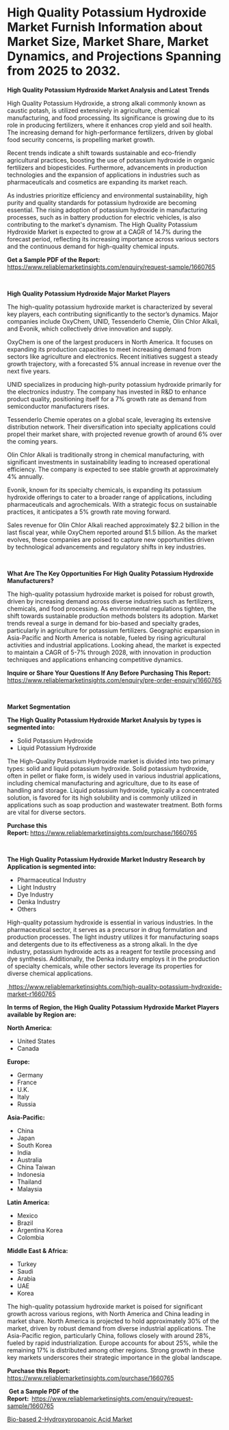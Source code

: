 <p><h1>High Quality Potassium Hydroxide Market Furnish Information about Market Size, Market Share, Market Dynamics, and Projections Spanning from 2025 to 2032.</h1></p><p><strong>High Quality Potassium Hydroxide Market Analysis and Latest Trends</strong></p>
<p><p>High Quality Potassium Hydroxide, a strong alkali commonly known as caustic potash, is utilized extensively in agriculture, chemical manufacturing, and food processing. Its significance is growing due to its role in producing fertilizers, where it enhances crop yield and soil health. The increasing demand for high-performance fertilizers, driven by global food security concerns, is propelling market growth.</p><p>Recent trends indicate a shift towards sustainable and eco-friendly agricultural practices, boosting the use of potassium hydroxide in organic fertilizers and biopesticides. Furthermore, advancements in production technologies and the expansion of applications in industries such as pharmaceuticals and cosmetics are expanding its market reach. </p><p>As industries prioritize efficiency and environmental sustainability, high purity and quality standards for potassium hydroxide are becoming essential. The rising adoption of potassium hydroxide in manufacturing processes, such as in battery production for electric vehicles, is also contributing to the market's dynamism. The High Quality Potassium Hydroxide Market is expected to grow at a CAGR of 14.7% during the forecast period, reflecting its increasing importance across various sectors and the continuous demand for high-quality chemical inputs.</p></p>
<p><strong>Get a Sample PDF of the Report:&nbsp;</strong> <a href="https://www.reliablemarketinsights.com/enquiry/request-sample/1660765?utm_campaign=1894&utm_medium=2&utm_source=Github&utm_content=ia&utm_term=17012025&utm_id=high-quality-potassium-hydroxide">https://www.reliablemarketinsights.com/enquiry/request-sample/1660765</a></p>
<p>&nbsp;</p>
<p><strong>High Quality Potassium Hydroxide Major Market Players</strong></p>
<p><p>The high-quality potassium hydroxide market is characterized by several key players, each contributing significantly to the sector’s dynamics. Major companies include OxyChem, UNID, Tessenderlo Chemie, Olin Chlor Alkali, and Evonik, which collectively drive innovation and supply.</p><p>OxyChem is one of the largest producers in North America. It focuses on expanding its production capacities to meet increasing demand from sectors like agriculture and electronics. Recent initiatives suggest a steady growth trajectory, with a forecasted 5% annual increase in revenue over the next five years.</p><p>UNID specializes in producing high-purity potassium hydroxide primarily for the electronics industry. The company has invested in R&D to enhance product quality, positioning itself for a 7% growth rate as demand from semiconductor manufacturers rises. </p><p>Tessenderlo Chemie operates on a global scale, leveraging its extensive distribution network. Their diversification into specialty applications could propel their market share, with projected revenue growth of around 6% over the coming years.</p><p>Olin Chlor Alkali is traditionally strong in chemical manufacturing, with significant investments in sustainability leading to increased operational efficiency. The company is expected to see stable growth at approximately 4% annually.</p><p>Evonik, known for its specialty chemicals, is expanding its potassium hydroxide offerings to cater to a broader range of applications, including pharmaceuticals and agrochemicals. With a strategic focus on sustainable practices, it anticipates a 5% growth rate moving forward.</p><p>Sales revenue for Olin Chlor Alkali reached approximately $2.2 billion in the last fiscal year, while OxyChem reported around $1.5 billion. As the market evolves, these companies are poised to capture new opportunities driven by technological advancements and regulatory shifts in key industries.</p></p>
<p>&nbsp;</p>
<p><strong>What Are The Key Opportunities For High Quality Potassium Hydroxide Manufacturers?</strong></p>
<p><p>The high-quality potassium hydroxide market is poised for robust growth, driven by increasing demand across diverse industries such as fertilizers, chemicals, and food processing. As environmental regulations tighten, the shift towards sustainable production methods bolsters its adoption. Market trends reveal a surge in demand for bio-based and specialty grades, particularly in agriculture for potassium fertilizers. Geographic expansion in Asia-Pacific and North America is notable, fueled by rising agricultural activities and industrial applications. Looking ahead, the market is expected to maintain a CAGR of 5-7% through 2028, with innovation in production techniques and applications enhancing competitive dynamics.</p></p>
<p><strong>Inquire or Share Your Questions If Any Before Purchasing This Report:</strong> <a href="https://www.reliablemarketinsights.com/enquiry/pre-order-enquiry/1660765?utm_campaign=1894&utm_medium=2&utm_source=Github&utm_content=ia&utm_term=17012025&utm_id=high-quality-potassium-hydroxide">https://www.reliablemarketinsights.com/enquiry/pre-order-enquiry/1660765</a></p>
<p>&nbsp;</p>
<p><strong>Market Segmentation</strong></p>
<p><strong>The High Quality Potassium Hydroxide Market Analysis by types is segmented into:</strong></p>
<p><ul><li>Solid Potassium Hydroxide</li><li>Liquid Potassium Hydroxide</li></ul></p>
<p><p>The High-Quality Potassium Hydroxide market is divided into two primary types: solid and liquid potassium hydroxide. Solid potassium hydroxide, often in pellet or flake form, is widely used in various industrial applications, including chemical manufacturing and agriculture, due to its ease of handling and storage. Liquid potassium hydroxide, typically a concentrated solution, is favored for its high solubility and is commonly utilized in applications such as soap production and wastewater treatment. Both forms are vital for diverse sectors.</p></p>
<p><strong>Purchase this Report:&nbsp;</strong><a href="https://www.reliablemarketinsights.com/purchase/1660765?utm_campaign=1894&utm_medium=2&utm_source=Github&utm_content=ia&utm_term=17012025&utm_id=high-quality-potassium-hydroxide">https://www.reliablemarketinsights.com/purchase/1660765</a></p>
<p>&nbsp;</p>
<p><strong>The High Quality Potassium Hydroxide Market Industry Research by Application is segmented into:</strong></p>
<p><ul><li>Pharmaceutical Industry</li><li>Light Industry</li><li>Dye Industry</li><li>Denka Industry</li><li>Others</li></ul></p>
<p><p>High-quality potassium hydroxide is essential in various industries. In the pharmaceutical sector, it serves as a precursor in drug formulation and production processes. The light industry utilizes it for manufacturing soaps and detergents due to its effectiveness as a strong alkali. In the dye industry, potassium hydroxide acts as a reagent for textile processing and dye synthesis. Additionally, the Denka industry employs it in the production of specialty chemicals, while other sectors leverage its properties for diverse chemical applications.</p></p>
<p><a href="https://www.reliablemarketinsights.com/high-quality-potassium-hydroxide-market-r1660765?utm_campaign=1894&utm_medium=2&utm_source=Github&utm_content=ia&utm_term=17012025&utm_id=high-quality-potassium-hydroxide">&nbsp;https://www.reliablemarketinsights.com/high-quality-potassium-hydroxide-market-r1660765</a></p>
<p><strong>In terms of Region, the High Quality Potassium Hydroxide Market Players available by Region are:</strong></p>
<p>
    <p> <strong> North America: </strong>
        <ul>
            <li>United States</li>
            <li>Canada</li>
        </ul>
        </p> 
    <p> <strong> Europe: </strong>
        <ul>
            <li>Germany</li>
            <li>France</li>
            <li>U.K.</li>
            <li>Italy</li>
            <li>Russia</li>
        </ul>
        </p> 
    <p> <strong> Asia-Pacific: </strong>
        <ul>
            <li>China</li>
            <li>Japan</li>
            <li>South Korea</li>
            <li>India</li>
            <li>Australia</li>
            <li>China Taiwan</li>
            <li>Indonesia</li>
            <li>Thailand</li>
            <li>Malaysia</li>
        </ul>
        </p> 
    <p> <strong> Latin America: </strong>
        <ul>
            <li>Mexico</li>
            <li>Brazil</li>
            <li>Argentina Korea</li>
            <li>Colombia</li>
        </ul>
        </p> 
    <p> <strong> Middle East & Africa: </strong>
        <ul>
            <li>Turkey</li>
            <li>Saudi</li>
            <li>Arabia</li>
            <li>UAE</li>
            <li>Korea</li>
        </ul>
    </p>
    </p>
<p><p>The high-quality potassium hydroxide market is poised for significant growth across various regions, with North America and China leading in market share. North America is projected to hold approximately 30% of the market, driven by robust demand from diverse industrial applications. The Asia-Pacific region, particularly China, follows closely with around 28%, fueled by rapid industrialization. Europe accounts for about 25%, while the remaining 17% is distributed among other regions. Strong growth in these key markets underscores their strategic importance in the global landscape.</p></p>
<p><strong>Purchase this Report: </strong><a href="https://www.reliablemarketinsights.com/purchase/1660765?utm_campaign=1894&utm_medium=2&utm_source=Github&utm_content=ia&utm_term=17012025&utm_id=high-quality-potassium-hydroxide">https://www.reliablemarketinsights.com/purchase/1660765</a></p>
<p>&nbsp;<strong>Get a Sample PDF of the Report:&nbsp;&nbsp;</strong><a href="https://www.reliablemarketinsights.com/enquiry/request-sample/1660765?utm_campaign=1894&utm_medium=2&utm_source=Github&utm_content=ia&utm_term=17012025&utm_id=high-quality-potassium-hydroxide">https://www.reliablemarketinsights.com/enquiry/request-sample/1660765</a></p>
<p><strong></strong></p>
<p><p><a href="https://github.com/marloy8/Market-Research-Report-List-6/blob/main/bio-based-2-hydroxypropanoic-acid-market.md?utm_campaign=1894&utm_medium=2&utm_source=Github&utm_content=ia&utm_term=17012025&utm_id=high-quality-potassium-hydroxide">Bio-based 2-Hydroxypropanoic Acid Market</a></p></p>